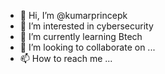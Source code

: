 - 👋 Hi, I’m @kumarprincepk
- 👀 I’m interested in cybersecurity
- 🌱 I’m currently learning Btech
- 💞️ I’m looking to collaborate on ...
- 📫 How to reach me ...

<!---
kumarprincepk/kumarprincepk is a ✨ special ✨ repository because its `README.md` (this file) appears on your GitHub profile.
You can click the Preview link to take a look at your changes.
--->
